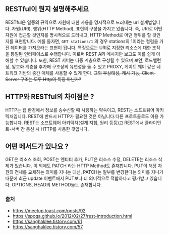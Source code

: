 ## RESTful이 뭔지 설명해주세요
  RESTful은 일종의 규약으로 자원에 대한 사용을 명시적으로 드러내는 url 설계법입니다.
 자원(URI), 행위(HTTP Method), 표현의 구성을 가지고 있습니다. 즉, URI로 어떤 자원에 접근할 것인지를 명시적으로 드러내고, HTTP Method로 어떤 행위를 할 것인지를 표현합니다.
 예를 들자면, `GET stations/1` 의 경우 stations의 1이라는 컬럼을 가진 데이터를 가져오라는 표현이 됩니다.
 특징으로는 URI로 지정한 리소스에 대한 조작을 통일된 인터페이스로 수행합니다. 이로써 REST API 메시지만 보고도 이를 쉽게 이해할 수 있습니다. 
 또한, REST 서버는 다중 계층으로 구성될 수 있으며 보안, 로드밸런싱, 암호화 계층을 추가해 구조상의 유연성을 둘 수 있고 PROXY, 게이트 웨이 같은 네트워크 기반의 중간 매체를 사용할 수 있게 한다.
 ~~그외 무상태성, 캐시 가능, Client-Server 구조는 모두 Http의 특징 아닌가?~~
 
## HTTP와 RESTful의 차이점은 ?
  HTTP는 웹 환경에서 정보를 송수신할 때 사용하는 약속이고, REST는 소프트웨어 아키텍처입니다.
 REST에 반드시 HTTP가 필요한 것은 아닙니다.다른 프로토콜로도 이용 가능합니다.
 REST는 소프트웨어 아키텍처(설계 지침, 원리 등등)고 REST에서 클라이언트-서버 간 통신 시 HTTP를 사용한 것입니다.
 
## 어떤 메서드가 있나요 ?
  GET은 리소스 조회, POST는 엔티티 추가, PUT은 리소스 수정, DELETE는 리소스 삭제가 있습니다. 
 이 외에도 PATCH 라는 HTTP Method도 존재합니다. PUT이 해당 자원의 전체를 교체하는 의미를 지니는 대신, PATCH는 일부를 변경한다는 의미를 지니기 때문에 최근 update 이벤트에서 PUT보다 더 의미적으로 적합하다고 평가받고 있습니다.
 OPTIONS, HEAD의 METHOD들도 존재합니다.
 
### 출처
 - https://meetup.toast.com/posts/92
 - https://spoqa.github.io/2012/02/27/rest-introduction.html
 - https://sanghaklee.tistory.com/61
 - https://sanghaklee.tistory.com/57
